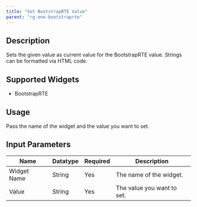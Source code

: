 ```yaml
---
title: "Set BootstrapRTE Value"
parent: "rg-one-bootstraprte"
---
```


## Description
Sets the given value as current value for the BootstrapRTE value. Strings can be formatted via HTML code.

## Supported Widgets
+ BootstrapRTE

## Usage
Pass the name of the widget and the value you want to set.

## Input Parameters

Name | Datatype | Required | Description
---- | -------- | ------- |---------------
Widget Name | String | Yes | The name of the widget.
Value | String | Yes | The value you want to set.
